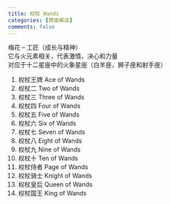 ```yaml
---
title: 权杖 Wands
categories: [牌面解读]
comments: false
---
```

梅花 – 工匠（成长与精神）\
它与火元素相关，代表激情，决心和力量\
对应于十二星座中的火象星座（白羊座，狮子座和射手座）

1. 权杖王牌 Ace of Wands	
2. 权杖二 Two of Wands	
3. 权杖三 Three of Wands	
4. 权杖四 Four of Wands	
5. 权杖五 Five of Wands	
6. 权杖六 Six of Wands	
7. 权杖七 Seven of Wands	
8. 权杖八 Eight of Wands	
9. 权杖九 Nine of Wands	
10. 权杖十 Ten of Wands	
11. 权杖侍者 Page of Wands	
12. 权杖骑士 Knight of Wands	
13. 权杖皇后 Queen of Wands	
14. 权杖国王 King of Wands
